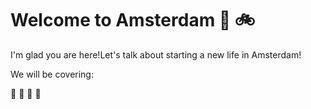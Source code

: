# Welcome to Amsterdam :tulip: :bike:


I'm glad you are here!Let's talk about starting a new life in Amsterdam! 

We will be covering:

:fork_and_knife: :wine_glass:
:office:
:ribbon:


